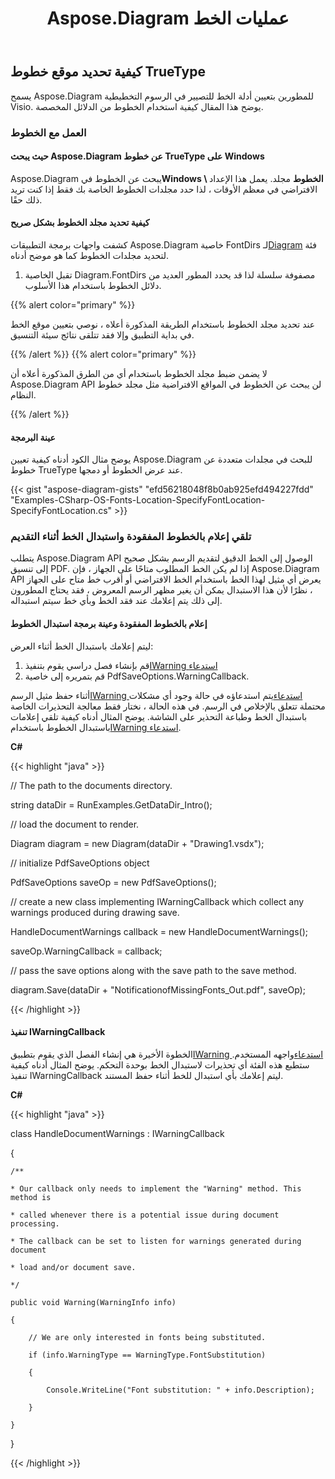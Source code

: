 ﻿---
title: Aspose.Diagram عمليات الخط
type: docs
weight: 180
url: /ar/net/aspose-diagram-font-operations/
description: توضح هذه الصفحة كيفية التعامل مع الخطوط باستخدام مكتبة Aspose.Diagram.
---
## **كيفية تحديد موقع خطوط TrueType**
يسمح Aspose.Diagram للمطورين بتعيين أدلة الخط للتصيير في الرسوم التخطيطية Visio. يوضح هذا المقال كيفية استخدام الخطوط من الدلائل المخصصة.
### **العمل مع الخطوط**
#### **حيث يبحث Aspose.Diagram عن خطوط TrueType على Windows**
 Aspose.Diagram يبحث عن الخطوط في**Windows \ الخطوط** مجلد. يعمل هذا الإعداد الافتراضي في معظم الأوقات ، لذا حدد مجلدات الخطوط الخاصة بك فقط إذا كنت تريد ذلك حقًا.
#### **كيفية تحديد مجلد الخطوط بشكل صريح**
كشفت واجهات برمجة التطبيقات Aspose.Diagram خاصية FontDirs لـ[Diagram](https://reference.aspose.com/diagram/java/com.aspose.diagram/diagram) فئة لتحديد مجلدات الخطوط كما هو موضح أدناه.

1. تقبل الخاصية Diagram.FontDirs مصفوفة سلسلة لذا قد يحدد المطور العديد من دلائل الخطوط باستخدام هذا الأسلوب.

{{% alert color="primary" %}} 

عند تحديد مجلد الخطوط باستخدام الطريقة المذكورة أعلاه ، نوصي بتعيين موقع الخط في بداية التطبيق وإلا فقد تتلقى نتائج سيئة التنسيق.

{{% /alert %}} {{% alert color="primary" %}} 

لا يضمن ضبط مجلد الخطوط باستخدام أي من الطرق المذكورة أعلاه أن Aspose.Diagram API لن يبحث عن الخطوط في المواقع الافتراضية مثل مجلد خطوط النظام.

{{% /alert %}} 
#### **عينة البرمجة**
يوضح مثال الكود أدناه كيفية تعيين Aspose.Diagram للبحث في مجلدات متعددة عن خطوط TrueType عند عرض الخطوط أو دمجها.

{{< gist "aspose-diagram-gists" "efd56218048f8b0ab925efd494227fdd" "Examples-CSharp-OS-Fonts-Location-SpecifyFontLocation-SpecifyFontLocation.cs" >}}
### **تلقي إعلام بالخطوط المفقودة واستبدال الخط أثناء التقديم**
يتطلب Aspose.Diagram API الوصول إلى الخط الدقيق لتقديم الرسم بشكل صحيح إلى تنسيق PDF. إذا لم يكن الخط المطلوب متاحًا على الجهاز ، فإن Aspose.Diagram API يعرض أي مثيل لهذا الخط باستخدام الخط الافتراضي أو أقرب خط متاح على الجهاز ، نظرًا لأن هذا الاستبدال يمكن أن يغير مظهر الرسم المعروض ، فقد يحتاج المطورون إلى ذلك يتم إعلامك عند فقد الخط وبأي خط سيتم استبداله.
#### **إعلام بالخطوط المفقودة وعينة برمجة استبدال الخطوط**
ليتم إعلامك باستبدال الخط أثناء العرض:

1. قم بإنشاء فصل دراسي يقوم بتنفيذ[IWarning استدعاء](https://reference.aspose.com/diagram/net/aspose.diagram/IWarningCallback)
1. قم بتمريره إلى خاصية PdfSaveOptions.WarningCallback.

أثناء حفظ مثيل الرسم[IWarning استدعاء](https://reference.aspose.com/diagram/net/aspose.diagram/IWarningCallback)يتم استدعاؤه في حالة وجود أي مشكلات محتملة تتعلق بالإخلاص في الرسم. في هذه الحالة ، نختار فقط معالجة التحذيرات الخاصة باستبدال الخط وطباعة التحذير على الشاشة. يوضح المثال أدناه كيفية تلقي إعلامات باستبدال الخطوط باستخدام[IWarning استدعاء](https://reference.aspose.com/diagram/net/aspose.diagram/IWarningCallback).

**C#**

{{< highlight "java" >}}

 // The path to the documents directory.

string dataDir = RunExamples.GetDataDir_Intro();

// load the document to render.

Diagram diagram = new Diagram(dataDir + "Drawing1.vsdx");

// initialize PdfSaveOptions object

PdfSaveOptions saveOp = new PdfSaveOptions();

// create a new class implementing IWarningCallback which collect any warnings produced during drawing save.

HandleDocumentWarnings callback = new HandleDocumentWarnings();

saveOp.WarningCallback = callback;

// pass the save options along with the save path to the save method.

diagram.Save(dataDir + "NotificationofMissingFonts_Out.pdf", saveOp);

{{< /highlight >}}
#### **تنفيذ IWarningCallback**
الخطوة الأخيرة هي إنشاء الفصل الذي يقوم بتطبيق[IWarning استدعاء](https://reference.aspose.com/diagram/net/aspose.diagram/IWarningCallback)واجهه المستخدم. ستطبع هذه الفئة أي تحذيرات لاستبدال الخط بوحدة التحكم. يوضح المثال أدناه كيفية تنفيذ IWarningCallback ليتم إعلامك بأي استبدال للخط أثناء حفظ المستند.

**C#**

{{< highlight "java" >}}

 class HandleDocumentWarnings : IWarningCallback

{

    /**

    * Our callback only needs to implement the "Warning" method. This method is

    * called whenever there is a potential issue during document processing.

    * The callback can be set to listen for warnings generated during document

    * load and/or document save.

    */

    public void Warning(WarningInfo info)

    {

        // We are only interested in fonts being substituted.

        if (info.WarningType == WarningType.FontSubstitution)

        {

            Console.WriteLine("Font substitution: " + info.Description);

        }

    }

}

{{< /highlight >}}

